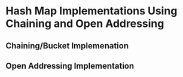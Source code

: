 # Hash Map Implementations Using Chaining and Open Addressing

## Chaining/Bucket Implemenation

## Open Addressing Implementation

